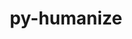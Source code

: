 ---
title: "py-humanize"
layout: cache
categories: [package, develop]
meta: {"versions": ["4.9.0"], "compilers": ["gcc@=11.4.0", "gcc@=9.4.0", "oneapi@=2024.2.1"], "oss": ["ubuntu20.04", "ubuntu22.04"], "platforms": ["linux"], "targets": ["ppc64le", "x86_64_v3"], "stacks": ["e4s", "e4s-oneapi", "e4s-power", "root"], "num_specs": 30, "num_specs_by_stack": {"root": 30, "e4s-power": 10, "e4s": 10, "e4s-oneapi": 10}}
spec_details: [{"hash": "qedf5xw23fdqj2rt6chntikqerexs2g2", "compiler": "gcc@=9.4.0", "versions": ["4.9.0"], "os": "ubuntu20.04", "platform": "linux", "target": "ppc64le", "variants": ["build_system=python_pip"], "stacks": ["root", "e4s-power"], "size": "-", "tarball": "https://binaries.spack.io/develop/build_cache/linux-ubuntu20.04-ppc64le/gcc-9.4.0/py-humanize-4.9.0/linux-ubuntu20.04-ppc64le-gcc-9.4.0-py-humanize-4.9.0-qedf5xw23fdqj2rt6chntikqerexs2g2.spack"}, {"hash": "v5isk5fcv6jdea5ijhm6msyptglrkefn", "compiler": "gcc@=9.4.0", "versions": ["4.9.0"], "os": "ubuntu20.04", "platform": "linux", "target": "ppc64le", "variants": ["build_system=python_pip"], "stacks": ["root", "e4s-power"], "size": "-", "tarball": "https://binaries.spack.io/develop/build_cache/linux-ubuntu20.04-ppc64le/gcc-9.4.0/py-humanize-4.9.0/linux-ubuntu20.04-ppc64le-gcc-9.4.0-py-humanize-4.9.0-v5isk5fcv6jdea5ijhm6msyptglrkefn.spack"}, {"hash": "zencro63danz5ae3u4mnsfnbujoc7xxr", "compiler": "gcc@=9.4.0", "versions": ["4.9.0"], "os": "ubuntu20.04", "platform": "linux", "target": "ppc64le", "variants": ["build_system=python_pip"], "stacks": ["root", "e4s-power"], "size": "-", "tarball": "https://binaries.spack.io/develop/build_cache/linux-ubuntu20.04-ppc64le/gcc-9.4.0/py-humanize-4.9.0/linux-ubuntu20.04-ppc64le-gcc-9.4.0-py-humanize-4.9.0-zencro63danz5ae3u4mnsfnbujoc7xxr.spack"}, {"hash": "tizne2bylkfzinxfiet2mgpemxc3mrdh", "compiler": "gcc@=9.4.0", "versions": ["4.9.0"], "os": "ubuntu20.04", "platform": "linux", "target": "ppc64le", "variants": ["build_system=python_pip"], "stacks": ["root", "e4s-power"], "size": "-", "tarball": "https://binaries.spack.io/develop/build_cache/linux-ubuntu20.04-ppc64le/gcc-9.4.0/py-humanize-4.9.0/linux-ubuntu20.04-ppc64le-gcc-9.4.0-py-humanize-4.9.0-tizne2bylkfzinxfiet2mgpemxc3mrdh.spack"}, {"hash": "jru4qlguszsiruutycvqbvrntydpkj7b", "compiler": "gcc@=9.4.0", "versions": ["4.9.0"], "os": "ubuntu20.04", "platform": "linux", "target": "ppc64le", "variants": ["build_system=python_pip"], "stacks": ["root", "e4s-power"], "size": "-", "tarball": "https://binaries.spack.io/develop/build_cache/linux-ubuntu20.04-ppc64le/gcc-9.4.0/py-humanize-4.9.0/linux-ubuntu20.04-ppc64le-gcc-9.4.0-py-humanize-4.9.0-jru4qlguszsiruutycvqbvrntydpkj7b.spack"}, {"hash": "4vjwtciflbw7z6x2uxobluzl65f4swhh", "compiler": "gcc@=9.4.0", "versions": ["4.9.0"], "os": "ubuntu20.04", "platform": "linux", "target": "ppc64le", "variants": ["build_system=python_pip"], "stacks": ["root", "e4s-power"], "size": "-", "tarball": "https://binaries.spack.io/develop/build_cache/linux-ubuntu20.04-ppc64le/gcc-9.4.0/py-humanize-4.9.0/linux-ubuntu20.04-ppc64le-gcc-9.4.0-py-humanize-4.9.0-4vjwtciflbw7z6x2uxobluzl65f4swhh.spack"}, {"hash": "bjd4dtqsyr7qnvtreahzecnddykbc4ex", "compiler": "gcc@=9.4.0", "versions": ["4.9.0"], "os": "ubuntu20.04", "platform": "linux", "target": "ppc64le", "variants": ["build_system=python_pip"], "stacks": ["root", "e4s-power"], "size": "-", "tarball": "https://binaries.spack.io/develop/build_cache/linux-ubuntu20.04-ppc64le/gcc-9.4.0/py-humanize-4.9.0/linux-ubuntu20.04-ppc64le-gcc-9.4.0-py-humanize-4.9.0-bjd4dtqsyr7qnvtreahzecnddykbc4ex.spack"}, {"hash": "et76s3t47yw4oesjewh3cjxokvd245fx", "compiler": "gcc@=9.4.0", "versions": ["4.9.0"], "os": "ubuntu20.04", "platform": "linux", "target": "ppc64le", "variants": ["build_system=python_pip"], "stacks": ["root", "e4s-power"], "size": "-", "tarball": "https://binaries.spack.io/develop/build_cache/linux-ubuntu20.04-ppc64le/gcc-9.4.0/py-humanize-4.9.0/linux-ubuntu20.04-ppc64le-gcc-9.4.0-py-humanize-4.9.0-et76s3t47yw4oesjewh3cjxokvd245fx.spack"}, {"hash": "dbkn6s6enjxnddmuxzzhcr3tyxoj4p24", "compiler": "gcc@=9.4.0", "versions": ["4.9.0"], "os": "ubuntu20.04", "platform": "linux", "target": "ppc64le", "variants": ["build_system=python_pip"], "stacks": ["root", "e4s-power"], "size": "-", "tarball": "https://binaries.spack.io/develop/build_cache/linux-ubuntu20.04-ppc64le/gcc-9.4.0/py-humanize-4.9.0/linux-ubuntu20.04-ppc64le-gcc-9.4.0-py-humanize-4.9.0-dbkn6s6enjxnddmuxzzhcr3tyxoj4p24.spack"}, {"hash": "jsnfdkfzgzqtdjxymgfzuu7brtiuwl2z", "compiler": "gcc@=9.4.0", "versions": ["4.9.0"], "os": "ubuntu20.04", "platform": "linux", "target": "ppc64le", "variants": ["build_system=python_pip"], "stacks": ["root", "e4s-power"], "size": "-", "tarball": "https://binaries.spack.io/develop/build_cache/linux-ubuntu20.04-ppc64le/gcc-9.4.0/py-humanize-4.9.0/linux-ubuntu20.04-ppc64le-gcc-9.4.0-py-humanize-4.9.0-jsnfdkfzgzqtdjxymgfzuu7brtiuwl2z.spack"}, {"hash": "mzpkma36pqfnxug2rzolwqawnqmt7e5d", "compiler": "gcc@=11.4.0", "versions": ["4.9.0"], "os": "ubuntu22.04", "platform": "linux", "target": "x86_64_v3", "variants": ["build_system=python_pip"], "stacks": ["root", "e4s"], "size": "-", "tarball": "https://binaries.spack.io/develop/build_cache/linux-ubuntu22.04-x86_64_v3/gcc-11.4.0/py-humanize-4.9.0/linux-ubuntu22.04-x86_64_v3-gcc-11.4.0-py-humanize-4.9.0-mzpkma36pqfnxug2rzolwqawnqmt7e5d.spack"}, {"hash": "ekhgojfgcpbcn3ta44obgx6wym7frdaf", "compiler": "gcc@=11.4.0", "versions": ["4.9.0"], "os": "ubuntu22.04", "platform": "linux", "target": "x86_64_v3", "variants": ["build_system=python_pip"], "stacks": ["root", "e4s"], "size": "-", "tarball": "https://binaries.spack.io/develop/build_cache/linux-ubuntu22.04-x86_64_v3/gcc-11.4.0/py-humanize-4.9.0/linux-ubuntu22.04-x86_64_v3-gcc-11.4.0-py-humanize-4.9.0-ekhgojfgcpbcn3ta44obgx6wym7frdaf.spack"}, {"hash": "r4ksa2semuwnn3val5leaedyuhmditkn", "compiler": "gcc@=11.4.0", "versions": ["4.9.0"], "os": "ubuntu22.04", "platform": "linux", "target": "x86_64_v3", "variants": ["build_system=python_pip"], "stacks": ["root", "e4s"], "size": "-", "tarball": "https://binaries.spack.io/develop/build_cache/linux-ubuntu22.04-x86_64_v3/gcc-11.4.0/py-humanize-4.9.0/linux-ubuntu22.04-x86_64_v3-gcc-11.4.0-py-humanize-4.9.0-r4ksa2semuwnn3val5leaedyuhmditkn.spack"}, {"hash": "23mnummtx66oo6nqtlxabwe5pxrud5se", "compiler": "gcc@=11.4.0", "versions": ["4.9.0"], "os": "ubuntu22.04", "platform": "linux", "target": "x86_64_v3", "variants": ["build_system=python_pip"], "stacks": ["root", "e4s"], "size": "-", "tarball": "https://binaries.spack.io/develop/build_cache/linux-ubuntu22.04-x86_64_v3/gcc-11.4.0/py-humanize-4.9.0/linux-ubuntu22.04-x86_64_v3-gcc-11.4.0-py-humanize-4.9.0-23mnummtx66oo6nqtlxabwe5pxrud5se.spack"}, {"hash": "cvra7pjn3qrqe5n3hsmqzlah2rkctxsm", "compiler": "gcc@=11.4.0", "versions": ["4.9.0"], "os": "ubuntu22.04", "platform": "linux", "target": "x86_64_v3", "variants": ["build_system=python_pip"], "stacks": ["root", "e4s"], "size": "-", "tarball": "https://binaries.spack.io/develop/build_cache/linux-ubuntu22.04-x86_64_v3/gcc-11.4.0/py-humanize-4.9.0/linux-ubuntu22.04-x86_64_v3-gcc-11.4.0-py-humanize-4.9.0-cvra7pjn3qrqe5n3hsmqzlah2rkctxsm.spack"}, {"hash": "2l5mofsrwwyhobgnufhb4z4q64uz5jhj", "compiler": "gcc@=11.4.0", "versions": ["4.9.0"], "os": "ubuntu22.04", "platform": "linux", "target": "x86_64_v3", "variants": ["build_system=python_pip"], "stacks": ["root", "e4s"], "size": "-", "tarball": "https://binaries.spack.io/develop/build_cache/linux-ubuntu22.04-x86_64_v3/gcc-11.4.0/py-humanize-4.9.0/linux-ubuntu22.04-x86_64_v3-gcc-11.4.0-py-humanize-4.9.0-2l5mofsrwwyhobgnufhb4z4q64uz5jhj.spack"}, {"hash": "xb7xeikptxmzekgeevpwaqzfah6n3dva", "compiler": "gcc@=11.4.0", "versions": ["4.9.0"], "os": "ubuntu22.04", "platform": "linux", "target": "x86_64_v3", "variants": ["build_system=python_pip"], "stacks": ["root", "e4s"], "size": "-", "tarball": "https://binaries.spack.io/develop/build_cache/linux-ubuntu22.04-x86_64_v3/gcc-11.4.0/py-humanize-4.9.0/linux-ubuntu22.04-x86_64_v3-gcc-11.4.0-py-humanize-4.9.0-xb7xeikptxmzekgeevpwaqzfah6n3dva.spack"}, {"hash": "w5sejas27xdwqagnk6tpmlqdko4bsqbs", "compiler": "gcc@=11.4.0", "versions": ["4.9.0"], "os": "ubuntu22.04", "platform": "linux", "target": "x86_64_v3", "variants": ["build_system=python_pip"], "stacks": ["root", "e4s"], "size": "-", "tarball": "https://binaries.spack.io/develop/build_cache/linux-ubuntu22.04-x86_64_v3/gcc-11.4.0/py-humanize-4.9.0/linux-ubuntu22.04-x86_64_v3-gcc-11.4.0-py-humanize-4.9.0-w5sejas27xdwqagnk6tpmlqdko4bsqbs.spack"}, {"hash": "yn6zlnalhkwbf5rcr4iewt4gfrie7zuk", "compiler": "gcc@=11.4.0", "versions": ["4.9.0"], "os": "ubuntu22.04", "platform": "linux", "target": "x86_64_v3", "variants": ["build_system=python_pip"], "stacks": ["root", "e4s"], "size": "-", "tarball": "https://binaries.spack.io/develop/build_cache/linux-ubuntu22.04-x86_64_v3/gcc-11.4.0/py-humanize-4.9.0/linux-ubuntu22.04-x86_64_v3-gcc-11.4.0-py-humanize-4.9.0-yn6zlnalhkwbf5rcr4iewt4gfrie7zuk.spack"}, {"hash": "mphc3egtq7cfqhkji37tvnwpdrucv3zn", "compiler": "gcc@=11.4.0", "versions": ["4.9.0"], "os": "ubuntu22.04", "platform": "linux", "target": "x86_64_v3", "variants": ["build_system=python_pip"], "stacks": ["root", "e4s"], "size": "-", "tarball": "https://binaries.spack.io/develop/build_cache/linux-ubuntu22.04-x86_64_v3/gcc-11.4.0/py-humanize-4.9.0/linux-ubuntu22.04-x86_64_v3-gcc-11.4.0-py-humanize-4.9.0-mphc3egtq7cfqhkji37tvnwpdrucv3zn.spack"}, {"hash": "p4224f4xikpkif6n2lmy7xak4mjg65pw", "compiler": "oneapi@=2024.2.1", "versions": ["4.9.0"], "os": "ubuntu22.04", "platform": "linux", "target": "x86_64_v3", "variants": ["build_system=python_pip"], "stacks": ["root", "e4s-oneapi"], "size": "-", "tarball": "https://binaries.spack.io/develop/build_cache/linux-ubuntu22.04-x86_64_v3/oneapi-2024.2.1/py-humanize-4.9.0/linux-ubuntu22.04-x86_64_v3-oneapi-2024.2.1-py-humanize-4.9.0-p4224f4xikpkif6n2lmy7xak4mjg65pw.spack"}, {"hash": "36slyivgyjw42ntt6c2sbryjbnnwjplh", "compiler": "oneapi@=2024.2.1", "versions": ["4.9.0"], "os": "ubuntu22.04", "platform": "linux", "target": "x86_64_v3", "variants": ["build_system=python_pip"], "stacks": ["root", "e4s-oneapi"], "size": "-", "tarball": "https://binaries.spack.io/develop/build_cache/linux-ubuntu22.04-x86_64_v3/oneapi-2024.2.1/py-humanize-4.9.0/linux-ubuntu22.04-x86_64_v3-oneapi-2024.2.1-py-humanize-4.9.0-36slyivgyjw42ntt6c2sbryjbnnwjplh.spack"}, {"hash": "fiopokpu6z4adnwvajbxs6hgd4ghn5ae", "compiler": "oneapi@=2024.2.1", "versions": ["4.9.0"], "os": "ubuntu22.04", "platform": "linux", "target": "x86_64_v3", "variants": ["build_system=python_pip"], "stacks": ["root", "e4s-oneapi"], "size": "-", "tarball": "https://binaries.spack.io/develop/build_cache/linux-ubuntu22.04-x86_64_v3/oneapi-2024.2.1/py-humanize-4.9.0/linux-ubuntu22.04-x86_64_v3-oneapi-2024.2.1-py-humanize-4.9.0-fiopokpu6z4adnwvajbxs6hgd4ghn5ae.spack"}, {"hash": "jxitbselynabawshc4gsamjek2bjjcdq", "compiler": "oneapi@=2024.2.1", "versions": ["4.9.0"], "os": "ubuntu22.04", "platform": "linux", "target": "x86_64_v3", "variants": ["build_system=python_pip"], "stacks": ["root", "e4s-oneapi"], "size": "-", "tarball": "https://binaries.spack.io/develop/build_cache/linux-ubuntu22.04-x86_64_v3/oneapi-2024.2.1/py-humanize-4.9.0/linux-ubuntu22.04-x86_64_v3-oneapi-2024.2.1-py-humanize-4.9.0-jxitbselynabawshc4gsamjek2bjjcdq.spack"}, {"hash": "mudcse6gb2t4ej6g752n7vnyajn7gwbq", "compiler": "oneapi@=2024.2.1", "versions": ["4.9.0"], "os": "ubuntu22.04", "platform": "linux", "target": "x86_64_v3", "variants": ["build_system=python_pip"], "stacks": ["root", "e4s-oneapi"], "size": "-", "tarball": "https://binaries.spack.io/develop/build_cache/linux-ubuntu22.04-x86_64_v3/oneapi-2024.2.1/py-humanize-4.9.0/linux-ubuntu22.04-x86_64_v3-oneapi-2024.2.1-py-humanize-4.9.0-mudcse6gb2t4ej6g752n7vnyajn7gwbq.spack"}, {"hash": "p3qiyjbkdiwlvdpvef5d6whjpvbkyxo2", "compiler": "oneapi@=2024.2.1", "versions": ["4.9.0"], "os": "ubuntu22.04", "platform": "linux", "target": "x86_64_v3", "variants": ["build_system=python_pip"], "stacks": ["root", "e4s-oneapi"], "size": "-", "tarball": "https://binaries.spack.io/develop/build_cache/linux-ubuntu22.04-x86_64_v3/oneapi-2024.2.1/py-humanize-4.9.0/linux-ubuntu22.04-x86_64_v3-oneapi-2024.2.1-py-humanize-4.9.0-p3qiyjbkdiwlvdpvef5d6whjpvbkyxo2.spack"}, {"hash": "666ji54pea4iyxpvs4qxprh5lkqezhxn", "compiler": "oneapi@=2024.2.1", "versions": ["4.9.0"], "os": "ubuntu22.04", "platform": "linux", "target": "x86_64_v3", "variants": ["build_system=python_pip"], "stacks": ["root", "e4s-oneapi"], "size": "-", "tarball": "https://binaries.spack.io/develop/build_cache/linux-ubuntu22.04-x86_64_v3/oneapi-2024.2.1/py-humanize-4.9.0/linux-ubuntu22.04-x86_64_v3-oneapi-2024.2.1-py-humanize-4.9.0-666ji54pea4iyxpvs4qxprh5lkqezhxn.spack"}, {"hash": "opyhkqspauxfrhs6qi6ldq4w2lkh2dkb", "compiler": "oneapi@=2024.2.1", "versions": ["4.9.0"], "os": "ubuntu22.04", "platform": "linux", "target": "x86_64_v3", "variants": ["build_system=python_pip"], "stacks": ["root", "e4s-oneapi"], "size": "-", "tarball": "https://binaries.spack.io/develop/build_cache/linux-ubuntu22.04-x86_64_v3/oneapi-2024.2.1/py-humanize-4.9.0/linux-ubuntu22.04-x86_64_v3-oneapi-2024.2.1-py-humanize-4.9.0-opyhkqspauxfrhs6qi6ldq4w2lkh2dkb.spack"}, {"hash": "zx5abqeqh5gmy2rlw722be4erlwtj4ht", "compiler": "oneapi@=2024.2.1", "versions": ["4.9.0"], "os": "ubuntu22.04", "platform": "linux", "target": "x86_64_v3", "variants": ["build_system=python_pip"], "stacks": ["root", "e4s-oneapi"], "size": "-", "tarball": "https://binaries.spack.io/develop/build_cache/linux-ubuntu22.04-x86_64_v3/oneapi-2024.2.1/py-humanize-4.9.0/linux-ubuntu22.04-x86_64_v3-oneapi-2024.2.1-py-humanize-4.9.0-zx5abqeqh5gmy2rlw722be4erlwtj4ht.spack"}, {"hash": "ib466ndjueycrlcaaekuhm2a6kbmtxua", "compiler": "oneapi@=2024.2.1", "versions": ["4.9.0"], "os": "ubuntu22.04", "platform": "linux", "target": "x86_64_v3", "variants": ["build_system=python_pip"], "stacks": ["root", "e4s-oneapi"], "size": "-", "tarball": "https://binaries.spack.io/develop/build_cache/linux-ubuntu22.04-x86_64_v3/oneapi-2024.2.1/py-humanize-4.9.0/linux-ubuntu22.04-x86_64_v3-oneapi-2024.2.1-py-humanize-4.9.0-ib466ndjueycrlcaaekuhm2a6kbmtxua.spack"}]
---
